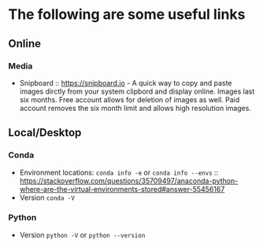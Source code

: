 # The following are some useful links 
## Online
### Media
* Snipboard :: https://snipboard.io - A quick way to copy and paste images dirctly from your system clipbord and display online.  Images last six months.  Free account allows for deletion of images as well.  Paid account removes the six month limit and allows high resolution images.

## Local/Desktop
### Conda
* Environment locations: ```conda info -e``` or ```conda info --envs``` :: https://stackoverflow.com/questions/35709497/anaconda-python-where-are-the-virtual-environments-stored#answer-55456167
* Version ```conda -V``` 

### Python
* Version ```python -V``` or ```python --version```
